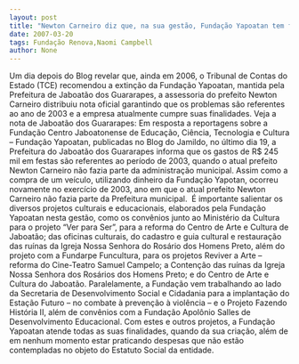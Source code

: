```yaml
---
layout: post
title: "Newton Carneiro diz que, na sua gestão, Fundação Yapoatan tem função e não precisa ser extinta"
date: 2007-03-20
tags: Fundação Renova,Naomi Campbell
author: None
---
```

Um dia depois do Blog revelar que, ainda em 2006, o Tribunal de Contas do Estado (TCE) recomendou a extinção da Fundação Yapoatan, mantida pela Prefeitura de Jaboatão dos Guararapes, a assessoria do prefeito Newton Carneiro distribuiu nota oficial garantindo que os problemas são referentes ao ano de 2003 e a empresa atualmente cumpre suas finalidades.
Veja a nota de Jaboatão dos Guararapes:
Em resposta a reportagens sobre a Fundação Centro Jaboatonense de Educação, Ciência, Tecnologia e Cultura – Fundação Yapoatan, publicadas no Blog do Jamildo, no último dia 19, a Prefeitura do Jaboatão dos Guararapes informa que os gastos de R$ 245 mil em festas são referentes ao período de 2003, quando o atual prefeito Newton Carneiro não fazia parte da administração municipal. 
Assim como a compra de um veículo, utilizando dinheiro da Fundação Yapotan, ocorreu novamente no exercício de 2003, ano em que o atual prefeito Newton Carneiro não fazia parte da Prefeitura municipal.&nbsp; 
É importante salientar os diversos projetos culturais e educacionais, elaborados pela Fundação Yapoatan nesta gestão, como os convênios junto ao Ministério da Cultura para o projeto “Ver para Ser”, para a reforma do Centro de Arte e Cultura de Jaboatão; das oficinas culturais, do cadastro e guia cultural e restauração das ruínas da Igreja Nossa Senhora do Rosário dos Homens Preto, além do projeto com a Fundarpe Funcultura, para os projetos Reviver a Arte – reforma do Cine-Teatro Samuel Campelo; a Contenção das ruínas da Igreja Nossa Senhora dos Rosários dos Homens Preto; e do Centro de Arte e Cultura do Jaboatão. 
Paralelamente, a Fundação vem trabalhando ao lado da Secretaria de Desenvolvimento Social e Cidadania para a implantação do Estação Futuro – no combate à prevenção à violência – e o Projeto Fazendo História II, além de convênios com a Fundação Apolônio Salles de Desenvolvimento Educacional. 
Com estes e outros projetos, a Fundação Yapoatan atende todas as suas finalidades, quando da sua criação, além de em nenhum momento estar praticando despesas que não estão contempladas no objeto do Estatuto Social da entidade. 